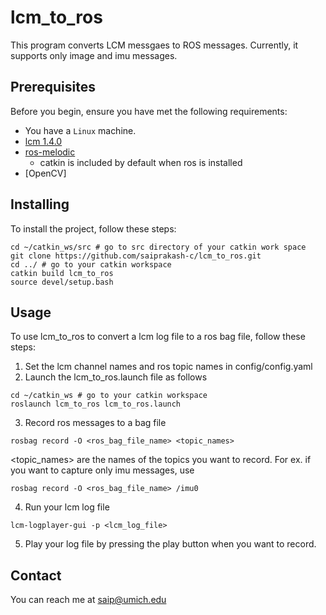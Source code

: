 # lcm_to_ros

This program converts LCM messgaes to ROS messages. Currently, it supports only image and imu messages. 

## Prerequisites

Before you begin, ensure you have met the following requirements:
<!--- These are just example requirements. Add, duplicate or remove as required --->

* You have a `Linux` machine. 
* [lcm 1.4.0](https://github.com/lcm-proj/lcm)
* [ros-melodic](http://wiki.ros.org/melodic/Installation/Ubuntu)
  - catkin is included by default when ros is installed 
* [OpenCV]


## Installing

To install the project, follow these steps:

```
cd ~/catkin_ws/src # go to src directory of your catkin work space
git clone https://github.com/saiprakash-c/lcm_to_ros.git
cd ../ # go to your catkin workspace
catkin build lcm_to_ros
source devel/setup.bash
```
## Usage

To use lcm_to_ros to convert a lcm log file to a ros bag file, follow these steps:

1. Set the lcm channel names and ros topic names in config/config.yaml
2. Launch the lcm_to_ros.launch file as follows
```
cd ~/catkin_ws # go to your catkin workspace
roslaunch lcm_to_ros lcm_to_ros.launch 
```
3. Record ros messages to a bag file 
```
rosbag record -O <ros_bag_file_name> <topic_names> 
```
<topic_names> are the names of the topics you want to record.
For ex. if you want to capture only imu messages, use 
```
rosbag record -O <ros_bag_file_name> /imu0
```

4. Run your lcm log file
```
lcm-logplayer-gui -p <lcm_log_file>
```

5. Play your log file by pressing the play button when you want to record. 

## Contact

You can reach me at saip@umich.edu
